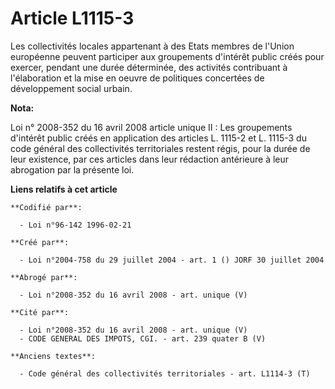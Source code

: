 # Article L1115-3

Les collectivités locales appartenant à des Etats membres de l'Union européenne peuvent participer aux groupements d'intérêt
public créés pour exercer, pendant une durée déterminée, des activités contribuant à l'élaboration et la mise en oeuvre de
politiques concertées de développement social urbain.

**Nota:**

Loi n° 2008-352 du 16 avril 2008 article unique II : Les groupements d'intérêt public créés en application des articles L.
1115-2 et L. 1115-3 du code général des collectivités territoriales restent régis, pour la durée de leur existence, par ces
articles dans leur rédaction antérieure à leur abrogation par la présente loi.

**Liens relatifs à cet article**

	**Codifié par**:

	  - Loi n°96-142 1996-02-21

	**Créé par**:

	  - Loi n°2004-758 du 29 juillet 2004 - art. 1 () JORF 30 juillet 2004

	**Abrogé par**:

	  - Loi n°2008-352 du 16 avril 2008 - art. unique (V)

	**Cité par**:

	  - Loi n°2008-352 du 16 avril 2008 - art. unique (V)
	  - CODE GENERAL DES IMPOTS, CGI. - art. 239 quater B (V)

	**Anciens textes**:

	  - Code général des collectivités territoriales - art. L1114-3 (T)
